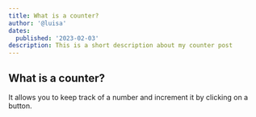 ```yaml
---
title: What is a counter?
author: '@luisa'
dates:
  published: '2023-02-03'
description: This is a short description about my counter post
---
```


## What is a counter?

It allows you to keep track of a number and increment it by clicking on a button.

<Counter></Counter>
